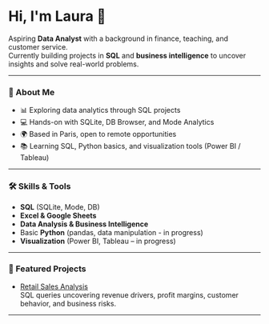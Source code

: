# Hi, I'm Laura 👋  

Aspiring **Data Analyst** with a background in finance, teaching, and customer service.  
Currently building projects in **SQL** and **business intelligence** to uncover insights and solve real-world problems.  

---

### 🚀 About Me
- 📊 Exploring data analytics through SQL projects  
- 💻 Hands-on with SQLite, DB Browser, and Mode Analytics  
- 🌍 Based in Paris, open to remote opportunities  
- 📚 Learning SQL, Python basics, and visualization tools (Power BI / Tableau)  

---

### 🛠️ Skills & Tools
- **SQL** (SQLite, Mode, DB)  
- **Excel & Google Sheets**  
- **Data Analysis & Business Intelligence**  
- Basic **Python** (pandas, data manipulation - in progress)  
- **Visualization** (Power BI, Tableau – in progress)  

---

### 📂 Featured Projects
- [Retail Sales Analysis](https://github.com/lauracusumano/retail-sales-analysis)  
  SQL queries uncovering revenue drivers, profit margins, customer behavior, and business risks.  

---


